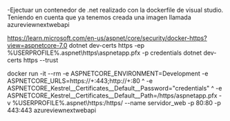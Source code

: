 -Ejectuar un contenedor de .net realizado con la dockerfile de visual studio. Teniendo en cuenta que ya tenemos creada una imagen llamada azureviewnextwebapi

https://learn.microsoft.com/en-us/aspnet/core/security/docker-https?view=aspnetcore-7.0 dotnet dev-certs https -ep %USERPROFILE%.aspnet\https\aspnetapp.pfx -p credentials dotnet dev-certs https --trust

docker run -it --rm -e ASPNETCORE_ENVIRONMENT=Development -e ASPNETCORE_URLS=https://+:443;http://+:80 ^ -e ASPNETCORE_Kestrel__Certificates__Default__Password="credentials" ^ -e ASPNETCORE_Kestrel__Certificates__Default__Path=/https/aspnetapp.pfx -v %USERPROFILE%.aspnet\https:/https/ --name servidor_web -p 80:80 -p 443:443 azureviewnextwebapi